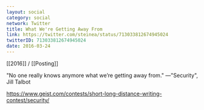 ```yaml
---
layout: social
category: social
network: Twitter
title: What We're Getting Away From
link: https://twitter.com/steinea/status/713033812674945024
twitterID: 713033812674945024
date: 2016-03-24
---
```


[[2016]] / [[Posting]]

"No one really knows anymore what we’re getting away from." —"Security", Jill Talbot

<https://www.geist.com/contests/short-long-distance-writing-contest/security/>
